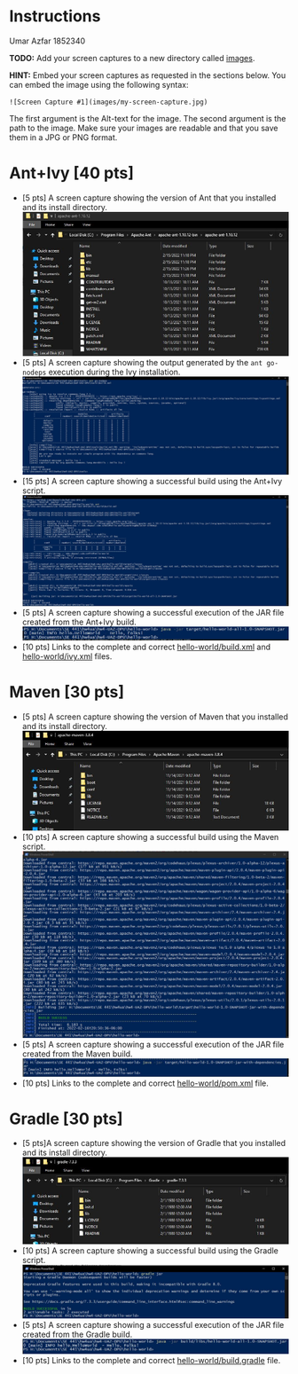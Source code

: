 # Instructions
Umar Azfar 1852340

**TODO:** Add your screen captures to a new directory called [images](images).

**HINT:** Embed your screen captures as requested in the sections below. You can embed the image using the following syntax:

```
![Screen Capture #1](images/my-screen-capture.jpg)
```

The first argument is the Alt-text for the image. The second argument is the path to the image. Make sure your images are readable and that you save them in a JPG or PNG format.

# Ant+Ivy [40 pts]
- [5 pts] A screen capture showing the version of Ant that you installed and its install directory.
![Screen Capture #1](images/antVersionAndDirectory.JPG)
- [5 pts] A screen capture showing the output generated by the `ant go-nodeps` execution during the Ivy installation.
![Screen Capture #1](images/go-nodeps.JPG)
- [15 pts] A screen capture showing a successful build using the Ant+Ivy script.
![Screen Capture #1](images/ant-ivy-buildSuccess.JPG)
- [5 pts] A screen capture showing a successful execution of the JAR file created from the Ant+Ivy build.
![Screen Capture #1](images/ant-ivy-jarExecuted.JPG)
- [10 pts] Links to the complete and correct [hello-world/build.xml](hello-world/build.xml) and [hello-world/ivy.xml](hello-world/ivy.xml) files.

# Maven [30 pts]
- [5 pts] A screen capture showing the version of Maven that you installed and its install directory.
![Screen Capture #1](images/mavenVersionAndDirectory.JPG)
- [10 pts] A screen capture showing a successful build using the Maven script.
![Screen Capture #1](images/maven-buildSuccess.JPG)
- [5 pts] A screen capture showing a successful execution of the JAR file created from the Maven build.
![Screen Capture #1](images/maven-jarExecuted.JPG)
- [10 pts] Links to the complete and correct [hello-world/pom.xml](hello-world/pom.xml) file.

# Gradle [30 pts]
- [5 pts]A screen capture showing the version of Gradle that you installed and its install directory.
![Screen Capture #1](images/gradleVersionAndDirectory.JPG)
- [10 pts] A screen capture showing a successful build using the Gradle script.
![Screen Capture #1](images/gradle-buildSuccess.JPG)
- [5 pts] A screen capture showing a successful execution of the JAR file created from the Gradle build.
![Screen Capture #1](images/gradle-jarExecuted.JPG)
- [10 pts] Links to the complete and correct [hello-world/build.gradle](hello-world/build.gradle) file.
